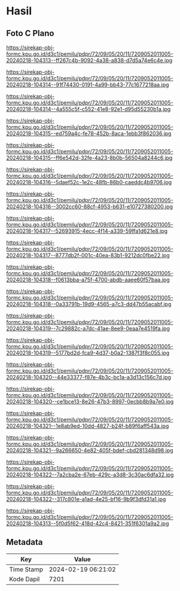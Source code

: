 # Hasil

## Foto C Plano

https://sirekap-obj-formc.kpu.go.id/d3c1/pemilu/pdpr/72/09/05/20/11/7209052011005-20240218-104313--ff267c4b-9092-4a38-a838-d7d5a74e6c4e.jpg

https://sirekap-obj-formc.kpu.go.id/d3c1/pemilu/pdpr/72/09/05/20/11/7209052011005-20240218-104314--91f74430-0191-4a99-bb43-77c1677218aa.jpg

https://sirekap-obj-formc.kpu.go.id/d3c1/pemilu/pdpr/72/09/05/20/11/7209052011005-20240218-104314--4a555c5f-c552-41e8-92e1-d95d55230b1a.jpg

https://sirekap-obj-formc.kpu.go.id/d3c1/pemilu/pdpr/72/09/05/20/11/7209052011005-20240218-104315--ed759a4c-fe78-452b-8aca-1ebb3f862036.jpg

https://sirekap-obj-formc.kpu.go.id/d3c1/pemilu/pdpr/72/09/05/20/11/7209052011005-20240218-104315--ff6e542d-32fe-4a23-8b0b-56504a8244c6.jpg

https://sirekap-obj-formc.kpu.go.id/d3c1/pemilu/pdpr/72/09/05/20/11/7209052011005-20240218-104316--5daef52c-1e2c-48fb-86b0-caeddc4b9706.jpg

https://sirekap-obj-formc.kpu.go.id/d3c1/pemilu/pdpr/72/09/05/20/11/7209052011005-20240218-104316--3002cc60-88cf-4953-b631-e10727380200.jpg

https://sirekap-obj-formc.kpu.go.id/d3c1/pemilu/pdpr/72/09/05/20/11/7209052011005-20240218-104317--52693915-4ecc-4f14-a339-59ffa1d621e8.jpg

https://sirekap-obj-formc.kpu.go.id/d3c1/pemilu/pdpr/72/09/05/20/11/7209052011005-20240218-104317--8777db2f-001c-40ea-83b1-9212dc0fbe22.jpg

https://sirekap-obj-formc.kpu.go.id/d3c1/pemilu/pdpr/72/09/05/20/11/7209052011005-20240218-104318--f0613bba-a75f-4700-abdb-aaee60f57baa.jpg

https://sirekap-obj-formc.kpu.go.id/d3c1/pemilu/pdpr/72/09/05/20/11/7209052011005-20240218-104318--0a33791b-19d9-4565-a7c3-dd47b55acabf.jpg

https://sirekap-obj-formc.kpu.go.id/d3c1/pemilu/pdpr/72/09/05/20/11/7209052011005-20240218-104319--7c29882c-a7dc-41ae-8ee9-0eaa7e4519fa.jpg

https://sirekap-obj-formc.kpu.go.id/d3c1/pemilu/pdpr/72/09/05/20/11/7209052011005-20240218-104319--5177bd2d-fca9-4d37-b0a2-1387f3f8c055.jpg

https://sirekap-obj-formc.kpu.go.id/d3c1/pemilu/pdpr/72/09/05/20/11/7209052011005-20240218-104320--44e33377-f87e-4b3c-bc1a-a3d13c156c7d.jpg

https://sirekap-obj-formc.kpu.go.id/d3c1/pemilu/pdpr/72/09/05/20/11/7209052011005-20240218-104320--ce1bce13-8e26-47b3-8997-0ecbb8b9a7e0.jpg

https://sirekap-obj-formc.kpu.go.id/d3c1/pemilu/pdpr/72/09/05/20/11/7209052011005-20240218-104321--1e8ab9ed-10dd-4827-b24f-b89f6aff543a.jpg

https://sirekap-obj-formc.kpu.go.id/d3c1/pemilu/pdpr/72/09/05/20/11/7209052011005-20240218-104321--9a266650-4e82-405f-bdef-cbd281348d98.jpg

https://sirekap-obj-formc.kpu.go.id/d3c1/pemilu/pdpr/72/09/05/20/11/7209052011005-20240218-104322--7a2cba2e-67eb-429c-a3d8-3c30ac6dfa32.jpg

https://sirekap-obj-formc.kpu.go.id/d3c1/pemilu/pdpr/72/09/05/20/11/7209052011005-20240218-104322--317c801e-a1ad-4e25-bf16-9b9f3dfd31a1.jpg

https://sirekap-obj-formc.kpu.go.id/d3c1/pemilu/pdpr/72/09/05/20/11/7209052011005-20240218-104313--5f0d5f62-418d-42c4-8421-351f6301a9a2.jpg


## Metadata

| Key        | Value               |
| ---------- | ------------------- |
| Time Stamp | 2024-02-19 06:21:02 |
| Kode Dapil | 7201                |



